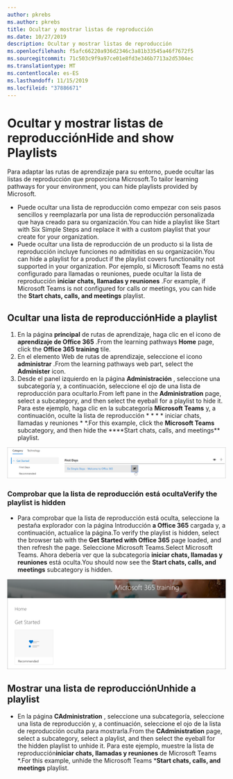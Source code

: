 ```yaml
---
author: pkrebs
ms.author: pkrebs
title: Ocultar y mostrar listas de reproducción
ms.date: 10/27/2019
description: Ocultar y mostrar listas de reproducción
ms.openlocfilehash: f5afc66220a936d2346c3a81b33545a46f7672f5
ms.sourcegitcommit: 71c503c9f9a97ce01e8fd3e346b7713a2d5304ec
ms.translationtype: MT
ms.contentlocale: es-ES
ms.lasthandoff: 11/15/2019
ms.locfileid: "37886671"
---
```

# <a name="hide-and-show-playlists"></a><span data-ttu-id="9908e-103">Ocultar y mostrar listas de reproducción</span><span class="sxs-lookup"><span data-stu-id="9908e-103">Hide and show Playlists</span></span>

<span data-ttu-id="9908e-104">Para adaptar las rutas de aprendizaje para su entorno, puede ocultar las listas de reproducción que proporciona Microsoft.</span><span class="sxs-lookup"><span data-stu-id="9908e-104">To tailor learning pathways for your environment, you can hide playlists provided by Microsoft.</span></span> 

- <span data-ttu-id="9908e-105">Puede ocultar una lista de reproducción como empezar con seis pasos sencillos y reemplazarla por una lista de reproducción personalizada que haya creado para su organización.</span><span class="sxs-lookup"><span data-stu-id="9908e-105">You can hide a playlist like Start with Six Simple Steps and replace it with a custom playlist that your create for your organization.</span></span>
- <span data-ttu-id="9908e-106">Puede ocultar una lista de reproducción de un producto si la lista de reproducción incluye funciones no admitidas en su organización.</span><span class="sxs-lookup"><span data-stu-id="9908e-106">You can hide a playlist for a product if the playlist covers functionality not supported in your organization.</span></span> <span data-ttu-id="9908e-107">Por ejemplo, si Microsoft Teams no está configurado para llamadas o reuniones, puede ocultar la lista de reproducción **iniciar chats, llamadas y reuniones** .</span><span class="sxs-lookup"><span data-stu-id="9908e-107">For example, if Microsoft Teams is not configured for calls or meetings, you can hide the **Start chats, calls, and meetings** playlist.</span></span> 

## <a name="hide-a-playlist"></a><span data-ttu-id="9908e-108">Ocultar una lista de reproducción</span><span class="sxs-lookup"><span data-stu-id="9908e-108">Hide a playlist</span></span>

1. <span data-ttu-id="9908e-109">En la página **principal** de rutas de aprendizaje, haga clic en el icono de **aprendizaje de Office 365** .</span><span class="sxs-lookup"><span data-stu-id="9908e-109">From the learning pathways **Home** page, click the **Office 365 training** tile.</span></span>
2. <span data-ttu-id="9908e-110">En el elemento Web de rutas de aprendizaje, seleccione el icono **administrar** .</span><span class="sxs-lookup"><span data-stu-id="9908e-110">From the learning pathways web part, select the **Administer** icon.</span></span> 
3. <span data-ttu-id="9908e-111">Desde el panel izquierdo en la página **Administración** , seleccione una subcategoría y, a continuación, seleccione el ojo de una lista de reproducción para ocultarlo.</span><span class="sxs-lookup"><span data-stu-id="9908e-111">From left pane in the **Administration** page, select a subcategory, and then select the eyeball for a playlist to hide it.</span></span> <span data-ttu-id="9908e-112">Para este ejemplo, haga clic en la subcategoría **Microsoft Teams** y, a continuación, oculte la lista de reproducción \* \* \* \* iniciar chats, llamadas y reuniones \* \*.</span><span class="sxs-lookup"><span data-stu-id="9908e-112">For this example, click the **Microsoft Teams** subcategory, and then hide the \*\*\*\*Start chats, calls, and meetings\*\* playlist.</span></span>  

![CG-hideplaylist. png](media/cg-hideplaylist.png)

### <a name="verify-the-playlist-is-hidden"></a><span data-ttu-id="9908e-114">Comprobar que la lista de reproducción está oculta</span><span class="sxs-lookup"><span data-stu-id="9908e-114">Verify the playlist is hidden</span></span>
- <span data-ttu-id="9908e-115">Para comprobar que la lista de reproducción está oculta, seleccione la pestaña explorador con la página Introducción **a Office 365** cargada y, a continuación, actualice la página.</span><span class="sxs-lookup"><span data-stu-id="9908e-115">To verify the playlist is hidden, select the browser tab with the **Get Started with Office 365** page loaded, and then refresh the page.</span></span> <span data-ttu-id="9908e-116">Seleccione Microsoft Teams.</span><span class="sxs-lookup"><span data-stu-id="9908e-116">Select Microsoft Teams.</span></span> <span data-ttu-id="9908e-117">Ahora debería ver que la subcategoría **iniciar chats, llamadas y reuniones** está oculta.</span><span class="sxs-lookup"><span data-stu-id="9908e-117">You should now see the **Start chats, calls, and meetings** subcategory is hidden.</span></span> 

![CG-hideplaylistrefresh. png](media/cg-hideplaylistrefresh.png)

## <a name="unhide-a-playlist"></a><span data-ttu-id="9908e-119">Mostrar una lista de reproducción</span><span class="sxs-lookup"><span data-stu-id="9908e-119">Unhide a playlist</span></span>

- <span data-ttu-id="9908e-120">En la página **CAdministration** , seleccione una subcategoría, seleccione una lista de reproducción y, a continuación, seleccione el ojo de la lista de reproducción oculta para mostrarla.</span><span class="sxs-lookup"><span data-stu-id="9908e-120">From the **CAdministration** page, select a subcategory, select a playlist, and then select the eyeball for the hidden playlist to unhide it.</span></span> <span data-ttu-id="9908e-121">Para este ejemplo, muestre la lista de reproducción**iniciar chats, llamadas y reuniones** de Microsoft Teams \*.</span><span class="sxs-lookup"><span data-stu-id="9908e-121">For this example, unhide the Microsoft Teams \***Start chats, calls, and meetings** playlist.</span></span>   

